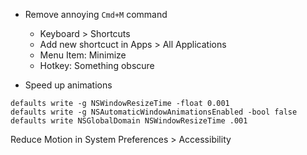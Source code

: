 - Remove annoying `Cmd+M` command
  - Keyboard > Shortcuts
  - Add new shortcuct in Apps > All Applications
  - Menu Item: Minimize
  - Hotkey: Something obscure

- Speed up animations

```
defaults write -g NSWindowResizeTime -float 0.001
defaults write -g NSAutomaticWindowAnimationsEnabled -bool false
defaults write NSGlobalDomain NSWindowResizeTime .001
```
Reduce Motion in System Preferences > Accessibility

  
 
  
